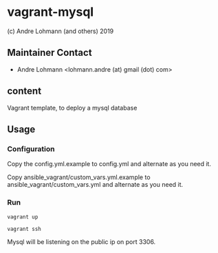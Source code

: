# vagrant-mysql

(c) Andre Lohmann (and others) 2019

## Maintainer Contact
 * Andre Lohmann
   <lohmann.andre (at) gmail (dot) com>

## content

Vagrant template, to deploy a mysql database

## Usage

### Configuration

Copy the config.yml.example to config.yml and alternate as you need it.

Copy ansible_vagrant/custom_vars.yml.example to ansible_vagrant/custom_vars.yml and alternate as you need it.

### Run

```
vagrant up
```

```
vagrant ssh
```

Mysql will be listening on the public ip on port 3306.

